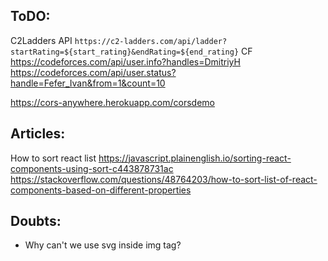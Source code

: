 ## ToDO:

C2Ladders API
    `https://c2-ladders.com/api/ladder?startRating=${start_rating}&endRating=${end_rating}`
CF
    https://codeforces.com/api/user.info?handles=DmitriyH
    https://codeforces.com/api/user.status?handle=Fefer_Ivan&from=1&count=10

https://cors-anywhere.herokuapp.com/corsdemo

## Articles:

How to sort react list
    https://javascript.plainenglish.io/sorting-react-components-using-sort-c443878731ac
    https://stackoverflow.com/questions/48764203/how-to-sort-list-of-react-components-based-on-different-properties


## Doubts:

- Why can't we use svg inside img tag?